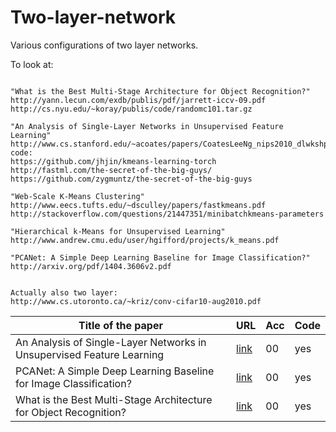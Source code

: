 # Two-layer-network
Various configurations of two layer networks.

To look at:
~~~

"What is the Best Multi-Stage Architecture for Object Recognition?"
http://yann.lecun.com/exdb/publis/pdf/jarrett-iccv-09.pdf
http://cs.nyu.edu/~koray/publis/code/randomc101.tar.gz

"An Analysis of Single-Layer Networks in Unsupervised Feature Learning"
http://www.cs.stanford.edu/~acoates/papers/CoatesLeeNg_nips2010_dlwkshp_singlelayer.pdf
code:
https://github.com/jhjin/kmeans-learning-torch
http://fastml.com/the-secret-of-the-big-guys/
https://github.com/zygmuntz/the-secret-of-the-big-guys

"Web-Scale K-Means Clustering"
http://www.eecs.tufts.edu/~dsculley/papers/fastkmeans.pdf
http://stackoverflow.com/questions/21447351/minibatchkmeans-parameters

"Hierarchical k-Means for Unsupervised Learning"
http://www.andrew.cmu.edu/user/hgifford/projects/k_means.pdf

"PCANet: A Simple Deep Learning Baseline for Image Classification?"
http://arxiv.org/pdf/1404.3606v2.pdf


Actually also two layer:
http://www.cs.utoronto.ca/~kriz/conv-cifar10-aug2010.pdf
~~~


Title of the paper | URL | Acc | Code
------------------ | --- | --- | ---
An Analysis of Single-Layer Networks in Unsupervised Feature Learning|[link](http://www.cs.stanford.edu/~acoates/papers/CoatesLeeNg_nips2010_dlwkshp_singlelayer.pdf)|00|yes
PCANet: A Simple Deep Learning Baseline for Image Classification?|[link](http://arxiv.org/pdf/1404.3606v2.pdf)|00|yes
What is the Best Multi-Stage Architecture for Object Recognition?|[link](http://yann.lecun.com/exdb/publis/pdf/jarrett-iccv-09.pdf)|00|yes

